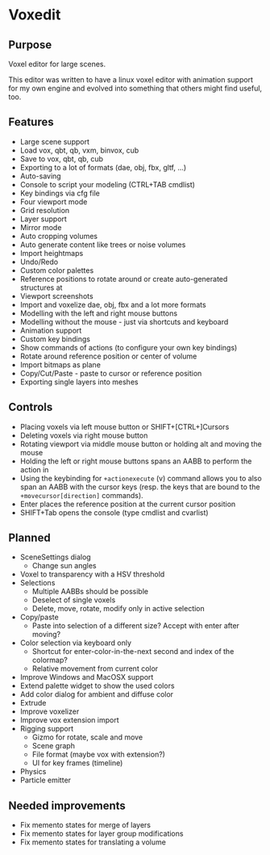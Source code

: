 # Voxedit

## Purpose

Voxel editor for large scenes.

This editor was written to have a linux voxel editor with animation support for
my own engine and evolved into something that others might find useful, too.

## Features

* Large scene support
* Load vox, qbt, qb, vxm, binvox, cub
* Save to vox, qbt, qb, cub
* Exporting to a lot of formats (dae, obj, fbx, gltf, ...)
* Auto-saving
* Console to script your modeling (CTRL+TAB cmdlist)
* Key bindings via cfg file
* Four viewport mode
* Grid resolution
* Layer support
* Mirror mode
* Auto cropping volumes
* Auto generate content like trees or noise volumes
* Import heightmaps
* Undo/Redo
* Custom color palettes
* Reference positions to rotate around or create auto-generated structures at
* Viewport screenshots
* Import and voxelize dae, obj, fbx and a lot more formats
* Modelling with the left and right mouse buttons
* Modelling without the mouse - just via shortcuts and keyboard
* Animation support
* Custom key bindings
* Show commands of actions (to configure your own key bindings)
* Rotate around reference position or center of volume
* Import bitmaps as plane
* Copy/Cut/Paste - paste to cursor or reference position
* Exporting single layers into meshes

## Controls

* Placing voxels via left mouse button or SHIFT+[CTRL+]Cursors
* Deleting voxels via right mouse button
* Rotating viewport via middle mouse button or holding alt and moving the mouse
* Holding the left or right mouse buttons spans an AABB to perform the action in
* Using the keybinding for `+actionexecute` (v) command allows you to also span an AABB with
  the cursor keys (resp. the keys that are bound to the `+movecursor[direction]` commands).
* Enter places the reference position at the current cursor position
* SHIFT+Tab opens the console (type cmdlist and cvarlist)

## Planned

* SceneSettings dialog
  - Change sun angles
* Voxel to transparency with a HSV threshold
* Selections
  - Multiple AABBs should be possible
  - Deselect of single voxels
  - Delete, move, rotate, modify only in active selection
* Copy/paste
  - Paste into selection of a different size? Accept with enter after moving?
* Color selection via keyboard only
  - Shortcut for enter-color-in-the-next second and index of the colormap?
  - Relative movement from current color
* Improve Windows and MacOSX support
* Extend palette widget to show the used colors
* Add color dialog for ambient and diffuse color
* Extrude
* Improve voxelizer
* Improve vox extension import
* Rigging support
  - Gizmo for rotate, scale and move
  - Scene graph
  - File format (maybe vox with extension?)
  - UI for key frames (timeline)
* Physics
* Particle emitter

## Needed improvements

* Fix memento states for merge of layers
* Fix memento states for layer group modifications
* Fix memento states for translating a volume
